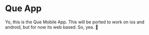 Que App
===

Yo, this is the Que Mobile App. This will be ported to work on ios and android,
but for now its web based. So, yea. :cookie:
